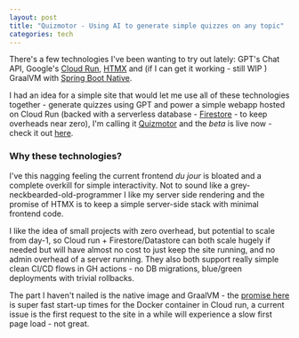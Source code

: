 ```yaml
---
layout: post
title: "Quizmotor - Using AI to generate simple quizzes on any topic"
categories: tech
---
```


There's a few technologies I've been wanting to try out lately:  GPT's Chat API, Google's [Cloud Run](https://cloud.google.com/run), [HTMX](https://htmx.org) and (if I can get it working - still WIP ) GraalVM with [Spring Boot Native](https://docs.spring.io/spring-boot/docs/current/reference/html/native-image.html).

I had an idea for a simple site that would let me use all of these technologies together - generate quizzes using GPT and power a simple webapp hosted on Cloud Run (backed with a serverless database - [Firestore](https://firebase.google.com/docs/firestore) - to keep overheads near zero), I'm calling it [Quizmotor](https://www.quizmotor.com) and the _beta_ is live now - check it out [here](https://www.quizmotor.com).

### Why these technologies?
I've this nagging feeling the current frontend _du jour_ is bloated and a complete overkill for simple interactivity. Not to sound like a grey-neckbearded-old-programmer I like my server side rendering and the promise of HTMX is to keep a simple server-side stack with minimal frontend code.

I like the idea of small projects with zero overhead, but potential to scale from day-1, so Cloud run + Firestore/Datastore can both scale hugely if needed but will have almost no cost to just keep the site running, and no admin overhead of a server running. They also both support really simple clean CI/CD flows in GH actions - no DB migrations, blue/green deployments with trivial rollbacks.

The part I haven't nailed is the native image and GraalVM - the [promise here](https://brightinventions.pl/blog/spring-boot-and-the-holy-graalvm/) is super fast start-up times for the Docker container in Cloud run, a current issue is the first request to the site in a while will experience a slow first page load - not great.